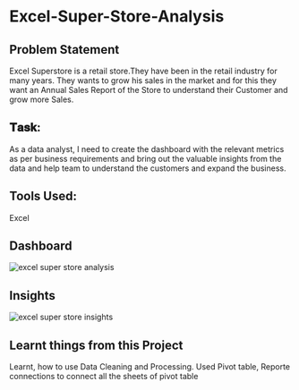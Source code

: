 # Excel-Super-Store-Analysis
## Problem Statement
Excel Superstore is a retail store.They have been in the retail industry for many years.
They wants to grow his sales in the market and for this they want an Annual Sales Report of the Store to understand their Customer and grow more Sales.
## 𝐓𝐚𝐬𝐤:
As a data analyst, I need to create the dashboard with the relevant metrics as per business requirements and bring out the valuable insights from the data and help team to understand the customers and expand the business.
## Tools Used:
Excel
## Dashboard
![excel super store analysis](https://github.com/user-attachments/assets/f6d15e72-810c-42c9-9205-afdc90a0618f)
## Insights
![excel super store insights](https://github.com/user-attachments/assets/2efec17e-77c4-4937-8019-8b9d8d854084)
## Learnt things from this Project
Learnt, how to use Data Cleaning and Processing. 
Used Pivot table, Reporte connections to connect all the sheets of pivot table
